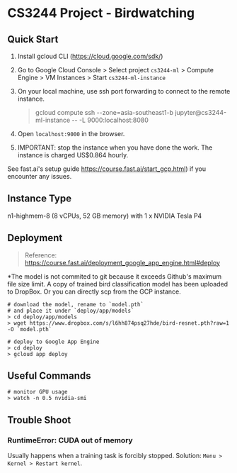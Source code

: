 # CS3244 Project - Birdwatching


## Quick Start
1. Install gcloud CLI (https://cloud.google.com/sdk/)
2. Go to Google Cloud Console > Select project `cs3244-ml` > Compute Engine > VM Instances > Start `cs3244-ml-instance`	
3. On your local machine, use ssh port forwarding to connect to the remote instance.

    > gcloud compute ssh --zone=asia-southeast1-b jupyter@cs3244-ml-instance -- -L 9000:localhost:8080

4. Open `localhost:9000` in the browser.
5. IMPORTANT: stop the instance when you have done the work. The instance is charged US$0.864 hourly.

See fast.ai's setup guide https://course.fast.ai/start_gcp.html) if you encounter any issues.


## Instance Type

n1-highmem-8 (8 vCPUs, 52 GB memory) with 1 x NVIDIA Tesla P4

## Deployment 
> Reference: https://course.fast.ai/deployment_google_app_engine.html#deploy

*The model is not commited to git because it exceeds Github's maximum file size limit.
A copy of trained bird classification model has been uploaded to DropBox. Or you can
directly scp from the GCP instance.
```
# download the model, rename to `model.pth` 
# and place it under `deploy/app/models`
> cd deploy/app/models
> wget https://www.dropbox.com/s/l6hh874psq27hde/bird-resnet.pth?raw=1 -O `model.pth`

# deploy to Google App Engine
> cd deploy
> gcloud app deploy
```

## Useful Commands
```
# monitor GPU usage
> watch -n 0.5 nvidia-smi

```

## Trouble Shoot
### RuntimeError: CUDA out of memory

Usually happens when a training task is forcibly stopped.
Solution: `Menu > Kernel > Restart kernel`.